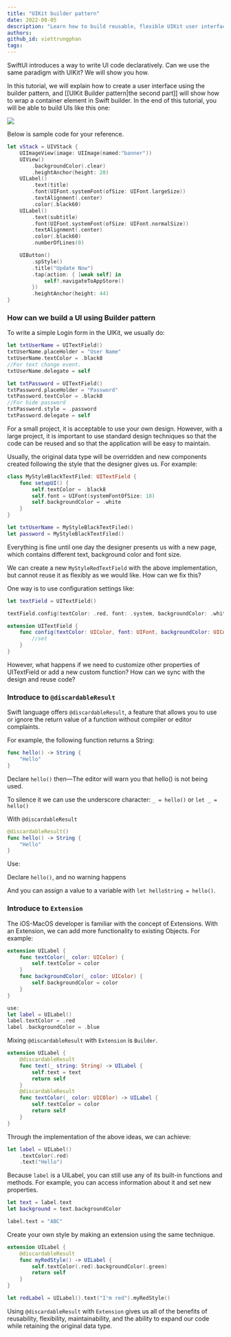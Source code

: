 ```yaml
---
title: "UIKit builder pattern"
date: 2022-08-05
description: "Learn how to build reusable, flexible UIKit user interfaces using the builder pattern with Swift extensions and @discardableResult for cleaner, declarative UI code."
authors: 
github_id: viettrungphan
tags: 
---
```


SwiftUI introduces a way to write UI code declaratively. Can we use the same paradigm with UIKit? We will show you how.

In this tutorial, we will explain how to create a user interface using the builder pattern, and [[UIKit Builder pattern|the second part]] will show how to wrap a container element in Swift builder. In the end of this tutorial, you will be able to build UIs like this one:

![](assets/uikit-builder-pattern_ios_uikit_builder_pattern_banner.webp)

Below is sample code for your reference.

```swift
let vStack = UIVStack {
    UIImageView(image: UIImage(named:"banner"))
    UIView()
        .backgroundColor(.clear)
        .heightAnchor(height: 20)
    UILabel()
        .text(title)
        .font(UIFont.systemFont(ofSize: UIFont.largeSize))
        .textAlignment(.center)
        .color(.black60)
    UILabel()
        .text(subtitle)
        .font(UIFont.systemFont(ofSize: UIFont.normalSize))
        .textAlignment(.center)
        .color(.black60)
        .numberOfLines(0)

    UIButton()
        .spStyle()
        .title("Update Now")
        .tap(action: { [weak self] in
            self?.navigateToAppStore()
        })
        .heightAnchor(height: 44)
}
```

### How can we build a UI using Builder pattern

To write a simple Login form in the UIKit, we usually do:

```swift
let txtUserName = UITextField()
txtUserName.placeHolder = "User Name"
txtUserName.textColor = .black8
//For text change event.
txtUserName.delegate = self

let txtPassword = UITextField()
txtPassword.placeHolder = "Password"
txtPassword.textColor = .black8
//For hide password
txtPassword.style = .password
txtPassword.delegate = self
```

For a small project, it is acceptable to use your own design. However, with a large project, it is important to use standard design techniques so that the code can be reused and so that the application will be easy to maintain.

Usually, the original data type will be overridden and new components created following the style that the designer gives us. For example:

```swift
class MyStyleBlackTextFiled: UITextField {
	func setupUI() {
        self.textColor = .black8
        self.font = UIFont(systemFontOfSize: 18)
        self.backgroundColor = .white
    }
}

let txtUserName = MyStyleBlackTextFiled()
let password = MyStyleBlackTextFiled()
```

Everything is fine until one day the designer presents us with a new page, which contains different text, background color and font size.

We can create a new `MyStyleRedTextField` with the above implementation, but cannot reuse it as flexibly as we would like. How can we fix this?

One way is to use configuration settings like:

```swift
let textField = UITextField()

textField.config(textColor: .red, font: .system, backgroundColor: .white)

extension UITextField {
	func config(textColor: UIColor, font: UIFont, backgroundColor: UIColor) {
        //set
    }
}
```

However, what happens if we need to customize other properties of UITextField or add a new custom function? How can we sync with the design and reuse code?

### Introduce to `@discardableResult`

Swift language offers `@discardableResult`, a feature that allows you to use or ignore the return value of a function without compiler or editor complaints.

For example, the following function returns a String:

```swift
func hello() -> String {
	"Hello"
}
```

Declare `hello()` then—The editor will warn you that hello() is not being used.

To silence it we can use the underscore character: `_ = hello()` or `let _ = hello()`

With `@discardableResult`

```swift
@discardableResult()
func hello() -> String {
	"Hello"
}
```

Use:

Declare `hello()`, and no warning happens

And you can assign a value to a variable with `let helloString = hello()`.

### Introduce to `Extension`

The iOS-MacOS developer is familiar with the concept of Extensions. With an Extension, we can add more functionality to existing Objects. For example:

```swift
extension UILabel {
    func textColor(_ color: UIColor) {
        self.textColor = color
    }
    func backgroundColor(_ color: UIColor) {
        self.backgroundColor = color
    }
}

use:
let label = UILabel()
label.textColor = .red
label .backgroundColor = .blue
```

Mixing `@discardableResult` with `Extension` is `Builder`.

```swift
extension UILabel {
    @discardableResult
    func text(_ string: String) -> UILabel {
        self.text = text
        return self
    }
    @discardableResult
    func textColor(_ color: UICOlor) -> UILabel {
        self.textColor = color
        return self
    }
}
```

Through the implementation of the above ideas, we can achieve:

```swift
let label = UILabel()
    .textColor(.red)
    .text("Hello")
```

Because `label` is a UILabel, you can still use any of its built-in functions and methods. For example, you can access information about it and set new properties.

```swift
let text = label.text
let background = text.backgroundColor

label.text = "ABC"
```

Create your own style by making an extension using the same technique.

```swift
extension UILabel {
    @discardableResult
    func myRedStyle() -> UILabel {
        self.textColor(.red).backgroundColor(.green)
        return self
    }
}

let redLabel = UILabel().text("I'm red").myRedStyle()
```

Using `@discardableResult` with `Extension` gives us all of the benefits of reusability, flexibility, maintainability, and the ability to expand our code while retaining the original data type.
